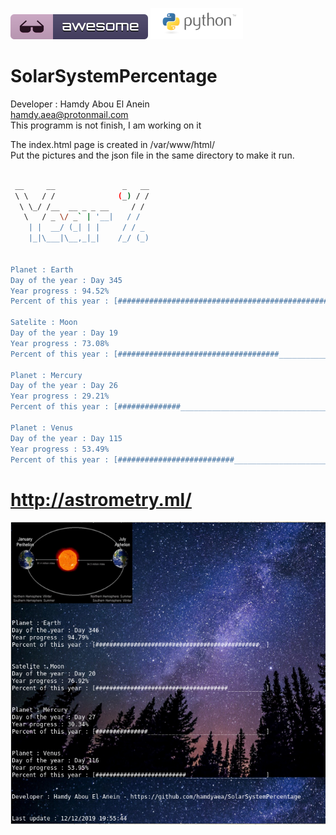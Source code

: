 ![Awesome](awesome.svg) ![Python](python.png)  
# SolarSystemPercentage  
 
 Developer : Hamdy Abou El Anein     
 hamdy.aea@protonmail.com   
 This programm is not finish, I am working on it    

The index.html page is created in /var/www/html/    
Put the pictures and the json file in the same directory to make it run.

```sh

 __     __               _   __
 \ \   / /              (_) / /
  \ \_/ /__  __ _ _ __     / / 
   \   / _ \/ _` | '__|   / /  
    | |  __/ (_| | |     / / _ 
    |_|\___|\__,_|_|    /_/ (_)


Planet : Earth
Day of the year : Day 345
Year progress : 94.52%
Percent of this year : [###############################################____]

Satelite : Moon
Day of the year : Day 19
Year progress : 73.08%
Percent of this year : [####################################__________________________]

Planet : Mercury
Day of the year : Day 26
Year progress : 29.21%
Percent of this year : [##############______________________________________________________________________]

Planet : Venus
Day of the year : Day 115
Year progress : 53.49%
Percent of this year : [##########################______________________________________________]


```
# http://astrometry.ml/

![Screenshot](screenshot.png)